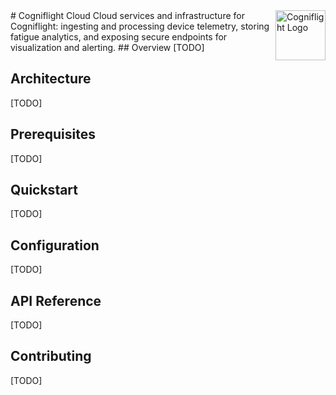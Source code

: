 <img src="assets/logo.png" align="right" width="80" alt="Cogniflight Logo">
# Cogniflight Cloud
Cloud services and infrastructure for Cogniflight: ingesting and processing device telemetry, storing fatigue analytics, and exposing secure endpoints for visualization and alerting.
## Overview
[TODO]

## Architecture
[TODO]

## Prerequisites
[TODO]

## Quickstart
[TODO]

## Configuration
[TODO]

## API Reference
[TODO]

## Contributing
[TODO]
